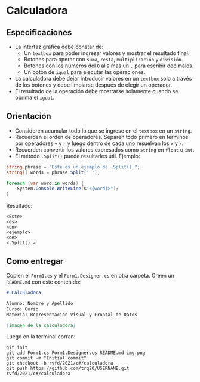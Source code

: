 # Calculadora

## Especificaciones

- La interfaz gráfica debe constar de:
  - Un `textbox` para poder ingresar valores y mostrar el resultado final.
  - Botones para operar con `suma`, `resta`, `multiplicación` y `división`.
  - Botones con los números del `0` al `9` mas un `.` para escribir decimales. 
  - Un botón de `igual` para ejecutar las operaciones.
- La calculadora debe dejar introducir valores en un `textbox` solo a través de los botones y debe limpiarse después de elegir un operador.
- El resultado de la operación debe mostrarse solamente cuando se oprima el `igual`. 

## Orientación

- Consideren acumular todo lo que se ingrese en el `textbox` en un `string`.
- Recuerden el orden de operadores. Separen todo primero en términos por operadores `+` y `-` y luego dentro de cada uno resuelvan los `x` y `/`.
- Recuerden convertir los valores expresados como `string` en `float` o `int`. 
- El método `.Split()` puede resultarles útil. Ejemplo:

```c#
string phrase = "Este es un ejemplo de .Split().";
string[] words = phrase.Split(' ');

foreach (var word in words) {
    System.Console.WriteLine($"<{word}>");
}
```
Resultado:
```
<Este>
<es>
<un>
<ejemplo>
<de>
<.Split().>
```

## Como entregar

Copien el `Form1.cs` y el `Form1.Designer.cs` en otra carpeta. Creen un `README.md` con este contenido:

```markdown
# Calculadora

Alumno: Nombre y Apellido
Curso: Curso
Materia: Representación Visual y Frontal de Datos

[imagen de la calculadora]
```

Luego en la terminal corran:

```
git init
git add Form1.cs Form1.Designer.cs README.md img.png
git commit -m "Initial commit"
git checkout -b rvfd/2021/c#/calculadora
git push https://github.com/trq20/USERNAME.git rvfd/2021/c#/calculadora
```
